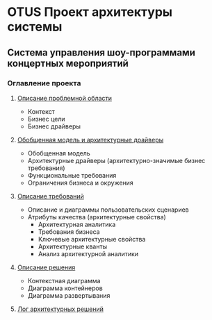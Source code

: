 # OTUS Проект архитектуры системы

## Система управления шоу-программами концертных мероприятий

### Оглавление проекта

1. [Описание проблемной области](/problem-scope.md)<br/>
   - Контекст
   - Бизнес цели
   - Бизнес драйверы
2. [Обобщенная модель и архитектурные драйверы](/generalized-model-and-architectural-drivers.md)<br/>
   - Обобщенная модель
   - Архитектурные драйверы (архитектурно-значимые бизнес требования)
    - Функциональные требования
    - Ограничения бизнеса и окружения
3. [Описание требований](/requirements-description.md)
   - Описание и диаграммы пользовательских сценариев
   - Атрибуты качества (архитектурные свойства)
     - Архитектурная аналитика
     - Требования бизнеса
     - Ключевые архитектурные свойства
     - Архитектурные кванты
     - Анализ архитектурной аналитики
4. [Описание решения](/solution-description.md)
   - Контекстная диаграмма
   - Диаграмма контейнеров
   - Диаграмма развертывания

5. [Лог архитектурных решений](/adrs-log.md)

